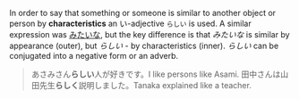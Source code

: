 In order to say that something or someone is similar to another object or person by **characteristics** an い-adjective `らしい` is used. A similar expression was [みたいな](83), but the key difference is that *みたいな* is similar by appearance (outer), but *らしい* - by characteristics (inner).
*らしい* can be conjugated into a negative form or an adverb.
>あさみさん**らしい**人が好きです。I like persons like Asami.
>田中さんは山田先生**らしく**説明しました。Tanaka explained like a teacher.